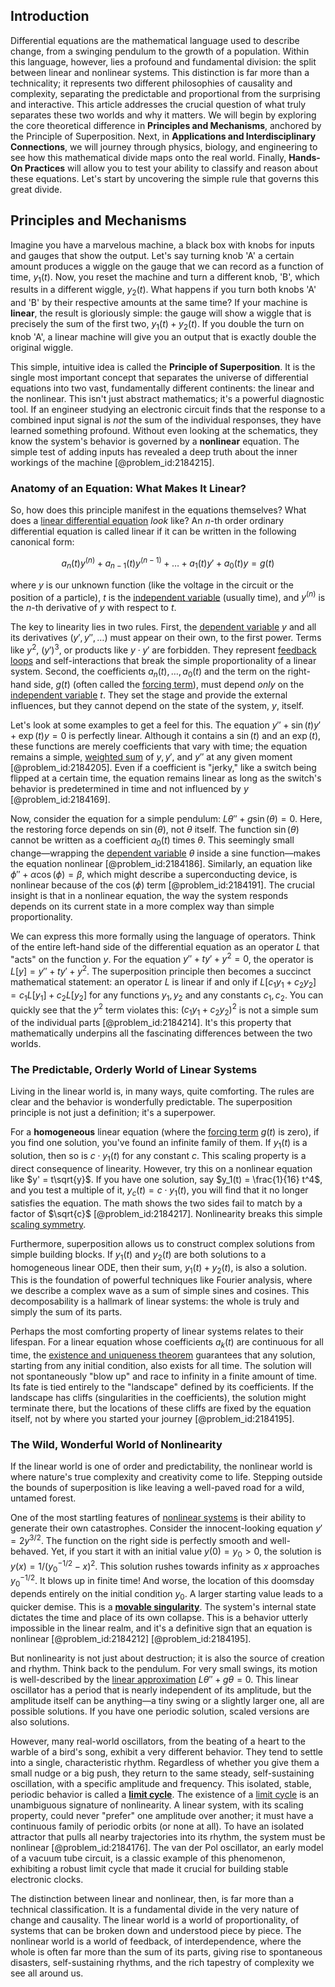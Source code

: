 ## Introduction
Differential equations are the mathematical language used to describe change, from a swinging pendulum to the growth of a population. Within this language, however, lies a profound and fundamental division: the split between linear and nonlinear systems. This distinction is far more than a technicality; it represents two different philosophies of causality and complexity, separating the predictable and proportional from the surprising and interactive. This article addresses the crucial question of what truly separates these two worlds and why it matters. We will begin by exploring the core theoretical difference in **Principles and Mechanisms**, anchored by the Principle of Superposition. Next, in **Applications and Interdisciplinary Connections**, we will journey through physics, biology, and engineering to see how this mathematical divide maps onto the real world. Finally, **Hands-On Practices** will allow you to test your ability to classify and reason about these equations. Let's start by uncovering the simple rule that governs this great divide.

## Principles and Mechanisms

Imagine you have a marvelous machine, a black box with knobs for inputs and gauges that show the output. Let's say turning knob 'A' a certain amount produces a wiggle on the gauge that we can record as a function of time, $y_1(t)$. Now, you reset the machine and turn a different knob, 'B', which results in a different wiggle, $y_2(t)$. What happens if you turn both knobs 'A' and 'B' by their respective amounts at the same time? If your machine is **linear**, the result is gloriously simple: the gauge will show a wiggle that is precisely the sum of the first two, $y_1(t) + y_2(t)$. If you double the turn on knob 'A', a linear machine will give you an output that is exactly double the original wiggle.

This simple, intuitive idea is called the **Principle of Superposition**. It is the single most important concept that separates the universe of differential equations into two vast, fundamentally different continents: the linear and the nonlinear. This isn't just abstract mathematics; it's a powerful diagnostic tool. If an engineer studying an electronic circuit finds that the response to a combined input signal is *not* the sum of the individual responses, they have learned something profound. Without even looking at the schematics, they know the system's behavior is governed by a **nonlinear** equation. The simple test of adding inputs has revealed a deep truth about the inner workings of the machine [@problem_id:2184215].

### Anatomy of an Equation: What Makes It Linear?

So, how does this principle manifest in the equations themselves? What does a [linear differential equation](@article_id:168568) *look* like? An $n$-th order ordinary differential equation is called linear if it can be written in the following canonical form:

$$
a_n(t) y^{(n)} + a_{n-1}(t) y^{(n-1)} + \dots + a_1(t) y' + a_0(t) y = g(t)
$$

where $y$ is our unknown function (like the voltage in the circuit or the position of a particle), $t$ is the [independent variable](@article_id:146312) (usually time), and $y^{(n)}$ is the $n$-th derivative of $y$ with respect to $t$.

The key to linearity lies in two rules. First, the [dependent variable](@article_id:143183) $y$ and all its derivatives ($y', y'', \dots$) must appear on their own, to the first power. Terms like $y^2$, $(y')^3$, or products like $y \cdot y'$ are forbidden. They represent [feedback loops](@article_id:264790) and self-interactions that break the simple proportionality of a linear system. Second, the coefficients $a_n(t), \dots, a_0(t)$ and the term on the right-hand side, $g(t)$ (often called the [forcing term](@article_id:165492)), must depend *only* on the [independent variable](@article_id:146312) $t$. They set the stage and provide the external influences, but they cannot depend on the state of the system, $y$, itself.

Let's look at some examples to get a feel for this. The equation $y'' + \sin(t) y' + \exp(t) y = 0$ is perfectly linear. Although it contains a $\sin(t)$ and an $\exp(t)$, these functions are merely coefficients that vary with time; the equation remains a simple, [weighted sum](@article_id:159475) of $y, y',$ and $y''$ at any given moment [@problem_id:2184205]. Even if a coefficient is "jerky," like a switch being flipped at a certain time, the equation remains linear as long as the switch's behavior is predetermined in time and not influenced by $y$ [@problem_id:2184169].

Now, consider the equation for a simple pendulum: $L\theta'' + g \sin(\theta) = 0$. Here, the restoring force depends on $\sin(\theta)$, not $\theta$ itself. The function $\sin(\theta)$ cannot be written as a coefficient $a_0(t)$ times $\theta$. This seemingly small change—wrapping the [dependent variable](@article_id:143183) $\theta$ inside a sine function—makes the equation nonlinear [@problem_id:2184186]. Similarly, an equation like $\phi'' + \alpha \cos(\phi) = \beta$, which might describe a superconducting device, is nonlinear because of the $\cos(\phi)$ term [@problem_id:2184191]. The crucial insight is that in a nonlinear equation, the way the system responds depends on its current state in a more complex way than simple proportionality.

We can express this more formally using the language of operators. Think of the entire left-hand side of the differential equation as an operator $L$ that "acts" on the function $y$. For the equation $y'' + t y' + y^2 = 0$, the operator is $L[y] = y'' + t y' + y^2$. The superposition principle then becomes a succinct mathematical statement: an operator $L$ is linear if and only if $L[c_1 y_1 + c_2 y_2] = c_1 L[y_1] + c_2 L[y_2]$ for any functions $y_1, y_2$ and any constants $c_1, c_2$. You can quickly see that the $y^2$ term violates this: $(c_1 y_1 + c_2 y_2)^2$ is not a simple sum of the individual parts [@problem_id:2184214]. It's this property that mathematically underpins all the fascinating differences between the two worlds.

### The Predictable, Orderly World of Linear Systems

Living in the linear world is, in many ways, quite comforting. The rules are clear and the behavior is wonderfully predictable. The superposition principle is not just a definition; it's a superpower.

For a **homogeneous** linear equation (where the [forcing term](@article_id:165492) $g(t)$ is zero), if you find one solution, you've found an infinite family of them. If $y_1(t)$ is a solution, then so is $c \cdot y_1(t)$ for any constant $c$. This scaling property is a direct consequence of linearity. However, try this on a nonlinear equation like $y' = t\sqrt{y}$. If you have one solution, say $y_1(t) = \frac{1}{16} t^4$, and you test a multiple of it, $y_c(t) = c \cdot y_1(t)$, you will find that it no longer satisfies the equation. The math shows the two sides fail to match by a factor of $\sqrt{c}$ [@problem_id:2184217]. Nonlinearity breaks this simple [scaling symmetry](@article_id:161526).

Furthermore, superposition allows us to construct complex solutions from simple building blocks. If $y_1(t)$ and $y_2(t)$ are both solutions to a homogeneous linear ODE, then their sum, $y_1(t) + y_2(t)$, is also a solution. This is the foundation of powerful techniques like Fourier analysis, where we describe a complex wave as a sum of simple sines and cosines. This decomposability is a hallmark of linear systems: the whole is truly and simply the sum of its parts.

Perhaps the most comforting property of linear systems relates to their lifespan. For a linear equation whose coefficients $a_k(t)$ are continuous for all time, the [existence and uniqueness theorem](@article_id:146863) guarantees that any solution, starting from any initial condition, also exists for all time. The solution will not spontaneously "blow up" and race to infinity in a finite amount of time. Its fate is tied entirely to the "landscape" defined by its coefficients. If the landscape has cliffs (singularities in the coefficients), the solution might terminate there, but the locations of these cliffs are fixed by the equation itself, not by where you started your journey [@problem_id:2184195].

### The Wild, Wonderful World of Nonlinearity

If the linear world is one of order and predictability, the nonlinear world is where nature's true complexity and creativity come to life. Stepping outside the bounds of superposition is like leaving a well-paved road for a wild, untamed forest.

One of the most startling features of [nonlinear systems](@article_id:167853) is their ability to generate their own catastrophes. Consider the innocent-looking equation $y' = 2y^{3/2}$. The function on the right side is perfectly smooth and well-behaved. Yet, if you start it with an initial value $y(0) = y_0 > 0$, the solution is $y(x) = 1/(y_0^{-1/2} - x)^2$. This solution rushes towards infinity as $x$ approaches $y_0^{-1/2}$. It blows up in finite time! And worse, the location of this doomsday depends entirely on the initial condition $y_0$. A larger starting value leads to a quicker demise. This is a **[movable singularity](@article_id:201982)**. The system's internal state dictates the time and place of its own collapse. This is a behavior utterly impossible in the linear realm, and it's a definitive sign that an equation is nonlinear [@problem_id:2184212] [@problem_id:2184195].

But nonlinearity is not just about destruction; it is also the source of creation and rhythm. Think back to the pendulum. For very small swings, its motion is well-described by the [linear approximation](@article_id:145607) $L\theta''+g\theta=0$. This linear oscillator has a period that is nearly independent of its amplitude, but the amplitude itself can be anything—a tiny swing or a slightly larger one, all are possible solutions. If you have one periodic solution, scaled versions are also solutions.

However, many real-world oscillators, from the beating of a heart to the warble of a bird's song, exhibit a very different behavior. They tend to settle into a single, characteristic rhythm. Regardless of whether you give them a small nudge or a big push, they return to the same steady, self-sustaining oscillation, with a specific amplitude and frequency. This isolated, stable, periodic behavior is called a **[limit cycle](@article_id:180332)**. The existence of a [limit cycle](@article_id:180332) is an unambiguous signature of nonlinearity. A linear system, with its scaling property, could never "prefer" one amplitude over another; it must have a continuous family of periodic orbits (or none at all). To have an isolated attractor that pulls all nearby trajectories into its rhythm, the system must be nonlinear [@problem_id:2184176]. The van der Pol oscillator, an early model of a vacuum tube circuit, is a classic example of this phenomenon, exhibiting a robust limit cycle that made it crucial for building stable electronic clocks.

The distinction between linear and nonlinear, then, is far more than a technical classification. It is a fundamental divide in the very nature of change and causality. The linear world is a world of proportionality, of systems that can be broken down and understood piece by piece. The nonlinear world is a world of feedback, of interdependence, where the whole is often far more than the sum of its parts, giving rise to spontaneous disasters, self-sustaining rhythms, and the rich tapestry of complexity we see all around us.